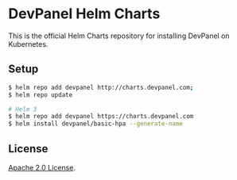 # DevPanel Helm Charts

This is the official Helm Charts repository for installing DevPanel on Kubernetes.

## Setup

```bash
$ helm repo add devpanel http://charts.devpanel.com;
$ helm repo update

# Helm 3
$ helm repo add devpanel https://charts.devpanel.com
$ helm install devpanel/basic-hpa --generate-name
```

## License

<!-- Keep full URL links to repo files because this README syncs from master to main.  -->
[Apache 2.0 License](https://github.com/devpanel/charts/blob/main/LICENSE).
